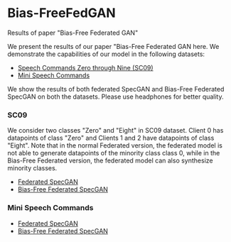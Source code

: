 # Bias-FreeFedGAN
Results of paper "Bias-Free Federated GAN"

We present the results of our paper "Bias-Free Federated GAN here. We demonstrate the capabilities of our model in the following datasets:

- [Speech Commands Zero through Nine (SC09)](http://deepyeti.ucsd.edu/cdonahue/wavegan/data/sc09.tar.gz)
- [Mini Speech Commands](http://storage.googleapis.com/download.tensorflow.org/data/mini_speech_commands.zip)

We show the results of both federated SpecGAN and Bias-Free Federated SpecGAN on both the datasets. Please use headphones for better quality.


### SC09

We consider two classes "Zero" and "Eight" in SC09 dataset. Client 0 has datapoints of class "Zero" and Clients 1 and 2 have datapoints of class "Eight". Note that in the normal Federated version, the federated model is not able to generate datapoints of the minority class class 0,  while in the Bias-Free Federated version, the federated model can also synthesize minority classes.

- [Federated SpecGAN](https://drive.google.com/drive/folders/1GVUNwmv4sY-VL6BYGZvFwTZ3Y0Wxd9pv?usp=sharing)
- [Bias-Free Federated SpecGAN]()

### Mini Speech Commands

- [Federated SpecGAN](https://drive.google.com/drive/folders/1GVUNwmv4sY-VL6BYGZvFwTZ3Y0Wxd9pv?usp=sharing)
- [Bias-Free Federated SpecGAN]()
